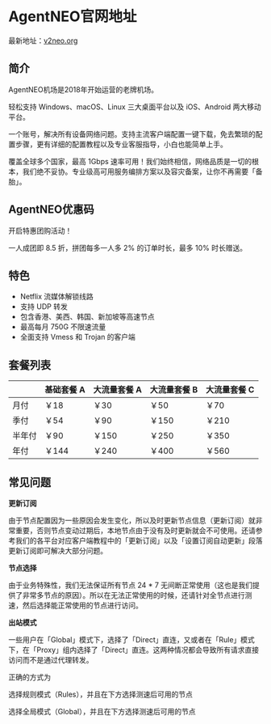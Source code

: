 # AgentNEO官网地址

最新地址：[v2neo.org](https://niceneo.com/?rc=z3mdtl9c)

## 简介

AgentNEO机场是2018年开始运营的老牌机场。

轻松支持 Windows、macOS、Linux 三大桌面平台以及 iOS、Android 两大移动平台。

一个账号，解决所有设备网络问题。支持主流客户端配置一键下载，免去繁琐的配置步骤，更有详细的配置教程以及专业客服指导，小白也能简单上手。

覆盖全球多个国家，最高 1Gbps 速率可用！我们始终相信，网络品质是一切的根本，我们绝不妥协。专业级高可用服务编排方案以及容灾备案，让你不再需要「备胎」。

## AgentNEO优惠码

开启特惠团购活动！

一人成团即 8.5 折，拼团每多一人多 2% 的订单时长，最多 10% 时长赠送。

## 特色

* Netflix 流媒体解锁线路
* 支持 UDP 转发
* 包含香港、美西、韩国、新加坡等高速节点
* 最高每月 750G 不限速流量
* 全面支持 Vmess 和 Trojan 的客户端

## 套餐列表

||基础套餐 A|大流量套餐 A|大流量套餐 B|大流量套餐 C|
|----|----|----|----|----|
|月付|￥18|￥30|￥50|￥70|
|季付|￥54|￥90|￥150|￥210|
|半年付|￥90|￥150|￥250|￥350|
|年付|￥144|￥240|￥400|￥560|

## 常见问题

**更新订阅**

由于节点配置因为一些原因会发生变化，所以及时更新节点信息（更新订阅）就非常重要，否则节点变动过期后，本地节点由于没有及时更新就会不可使用。还请参考我们的各平台对应客户端教程中的「更新订阅」以及「设置订阅自动更新」段落更新订阅即可解决大部分问题。

**节点选择**

由于业务特殊性，我们无法保证所有节点 24 * 7 无间断正常使用（这也是我们提供了非常多节点的原因）。所以在无法正常使用的时候，还请针对全节点进行测速，然后选择能正常使用的节点进行访问。

**出站模式**

一些用户在「Global」模式下，选择了「Direct」直连，又或者在「Rule」模式下，在「Proxy」组内选择了「Direct」直连。这两种情况都会导致所有请求直接访问而不是通过代理转发。

正确的方式为

选择规则模式（Rules），并且在下方选择测速后可用的节点

选择全局模式（Global），并且在下方选择测速后可用的节点
